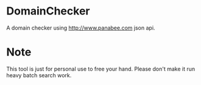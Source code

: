 DomainChecker
=============
A domain checker using http://www.panabee.com json api.

Note
====
This tool is just for personal use to free your hand. Please don't make it run heavy batch search work.
